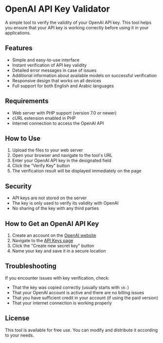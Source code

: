 # OpenAI API Key Validator

A simple tool to verify the validity of your OpenAI API key. This tool helps you ensure that your API key is working correctly before using it in your applications.

## Features

- Simple and easy-to-use interface
- Instant verification of API key validity
- Detailed error messages in case of issues
- Additional information about available models on successful verification
- Responsive design that works on all devices
- Full support for both English and Arabic languages

## Requirements

- Web server with PHP support (version 7.0 or newer)
- cURL extension enabled in PHP
- Internet connection to access the OpenAI API

## How to Use

1. Upload the files to your web server
2. Open your browser and navigate to the tool's URL
3. Enter your OpenAI API key in the designated field
4. Click the "Verify Key" button
5. The verification result will be displayed immediately on the page

## Security

- API keys are not stored on the server
- The key is only used to verify its validity with OpenAI
- No sharing of the key with any third parties

## How to Get an OpenAI API Key

1. Create an account on the [OpenAI website](https://platform.openai.com/)
2. Navigate to the [API Keys page](https://platform.openai.com/api-keys)
3. Click the "Create new secret key" button
4. Name your key and save it in a secure location

## Troubleshooting

If you encounter issues with key verification, check:

- That the key was copied correctly (usually starts with `sk-`)
- That your OpenAI account is active and there are no billing issues
- That you have sufficient credit in your account (if using the paid version)
- That your internet connection is working properly

## License

This tool is available for free use. You can modify and distribute it according to your needs.